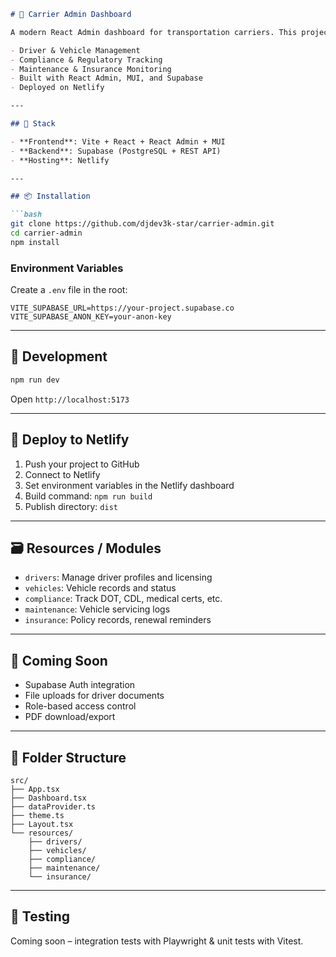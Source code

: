 
```markdown
# 🚚 Carrier Admin Dashboard

A modern React Admin dashboard for transportation carriers. This project includes:

- Driver & Vehicle Management
- Compliance & Regulatory Tracking
- Maintenance & Insurance Monitoring
- Built with React Admin, MUI, and Supabase
- Deployed on Netlify

---

## 🧱 Stack

- **Frontend**: Vite + React + React Admin + MUI
- **Backend**: Supabase (PostgreSQL + REST API)
- **Hosting**: Netlify

---

## 📦 Installation

```bash
git clone https://github.com/djdev3k-star/carrier-admin.git
cd carrier-admin
npm install

```

### Environment Variables

Create a `.env` file in the root:

```
VITE_SUPABASE_URL=https://your-project.supabase.co
VITE_SUPABASE_ANON_KEY=your-anon-key

```

---

## 🚀 Development

```bash
npm run dev

```

Open `http://localhost:5173`

---

## 📡 Deploy to Netlify

1. Push your project to GitHub
2. Connect to Netlify
3. Set environment variables in the Netlify dashboard
4. Build command: `npm run build`
5. Publish directory: `dist`

---

## 🗃️ Resources / Modules

- `drivers`: Manage driver profiles and licensing
- `vehicles`: Vehicle records and status
- `compliance`: Track DOT, CDL, medical certs, etc.
- `maintenance`: Vehicle servicing logs
- `insurance`: Policy records, renewal reminders

---

## 🔐 Coming Soon

- Supabase Auth integration
- File uploads for driver documents
- Role-based access control
- PDF download/export

---

## 📁 Folder Structure

```
src/
├── App.tsx
├── Dashboard.tsx
├── dataProvider.ts
├── theme.ts
├── Layout.tsx
└── resources/
    ├── drivers/
    ├── vehicles/
    ├── compliance/
    ├── maintenance/
    └── insurance/

```

---

## 🧪 Testing

Coming soon – integration tests with Playwright & unit tests with Vitest.
